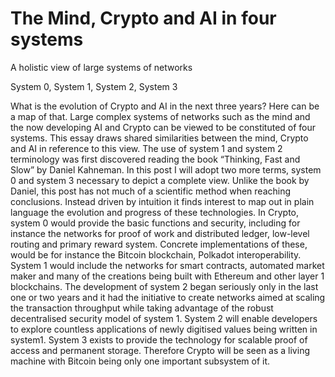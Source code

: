 # The Mind, Crypto and AI in four systems


A holistic view of large systems of networks


System 0, System 1, System 2, System 3

What is the evolution of Crypto and AI in the next three years? Here can be a map of that.
Large complex systems of networks such as the mind and the now developing AI and Crypto can be viewed to be constituted of four systems. This essay draws shared similarities between the mind, Crypto and AI in reference to this view.
The use of system 1 and system 2 terminology was first discovered reading the book “Thinking, Fast and Slow” by Daniel Kahneman. In this post I will adopt two more terms, system 0 and system 3 necessary to depict a complete view.
Unlike the book by Daniel, this post has not much of a scientific method when reaching conclusions. Instead driven by intuition it finds interest to map out in plain language the evolution and progress of these technologies.
In Crypto, system 0 would provide the basic functions and security, including for instance the networks for proof of work and distributed ledger, low-level routing and primary reward system. Concrete implementations of these, would be for instance the Bitcoin blockchain, Polkadot interoperability. System 1 would include the networks for smart contracts, automated market maker and many of the creations being built with Ethereum and other layer 1 blockchains. The development of system 2 began seriously only in the last one or two years and it had the initiative to create networks aimed at scaling the transaction throughput while taking advantage of the robust decentralised security model of system 1. System 2 will enable developers to explore countless applications of newly digitised values being written in system1. System 3 exists to provide the technology for scalable proof of access and permanent storage.
Therefore Crypto will be seen as a living machine with Bitcoin being only one important subsystem of it.
